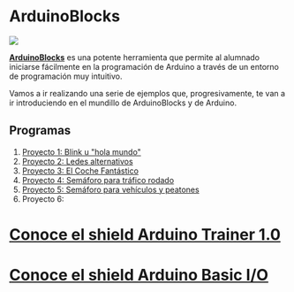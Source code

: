 # ArduinoBlocks

![](http://www.arduinoblocks.com/web/images/arduinoblockslogo.png)

[**ArduinoBlocks**](http://www.arduinoblocks.com) es una potente herramienta que permite al alumnado iniciarse fácilmente en la programación de Arduino a través de un entorno de programación muy intuitivo.

Vamos a ir realizando una serie de ejemplos que, progresivamente, te van a ir introduciendo en el mundillo de ArduinoBlocks y de Arduino.

## Programas
1. [Proyecto 1: Blink u "hola mundo"](led_blink.md)
2. [Proyecto 2: Ledes alternativos](ledes_alternativos.md)
3. [Proyecto 3: El Coche Fantástico](kitt.md)
4. [Proyecto 4: Semáforo para tráfico rodado](semáforo_v.md)
5. [Proyecto 5: Semáforo para vehículos y peatones](semáforo_vp.md)
6. Proyecto 6:

# [Conoce el shield Arduino Trainer 1.0](Trainer10/rename.md)

# [Conoce el shield Arduino Basic I/O](BasicIO/rename.md)
